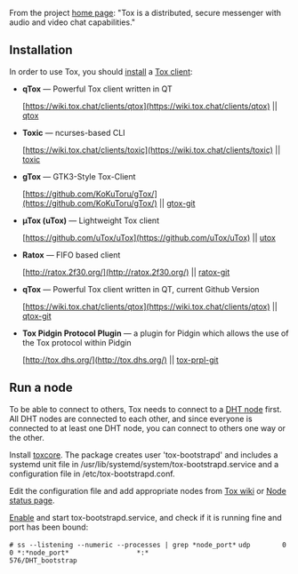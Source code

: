 From the project [home page](https://tox.chat/): "Tox is a distributed, secure messenger with audio and video chat capabilities."

## Installation

In order to use Tox, you should [install](/index.php/Install "Install") a [Tox client](https://wiki.tox.chat/clients):

*   **qTox** — Powerful Tox client written in QT

	[https://wiki.tox.chat/clients/qtox](https://wiki.tox.chat/clients/qtox) || [qtox](https://www.archlinux.org/packages/?name=qtox)

*   **Toxic** — ncurses-based CLI

	[https://wiki.tox.chat/clients/toxic](https://wiki.tox.chat/clients/toxic) || [toxic](https://www.archlinux.org/packages/?name=toxic)

*   **gTox** — GTK3-Style Tox-Client

	[https://github.com/KoKuToru/gTox/](https://github.com/KoKuToru/gTox/) || [gtox-git](https://aur.archlinux.org/packages/gtox-git/)

*   **µTox (uTox)** — Lightweight Tox client

	[https://github.com/uTox/uTox](https://github.com/uTox/uTox) || [utox](https://www.archlinux.org/packages/?name=utox)

*   **Ratox** — FIFO based client

	[http://ratox.2f30.org/](http://ratox.2f30.org/) || [ratox-git](https://aur.archlinux.org/packages/ratox-git/)

*   **qTox** — Powerful Tox client written in QT, current Github Version

	[https://wiki.tox.chat/clients/qtox](https://wiki.tox.chat/clients/qtox) || [qtox-git](https://aur.archlinux.org/packages/qtox-git/)

*   **Tox Pidgin Protocol Plugin** — a plugin for Pidgin which allows the use of the Tox protocol within Pidgin

	[http://tox.dhs.org/](http://tox.dhs.org/) || [tox-prpl-git](https://aur.archlinux.org/packages/tox-prpl-git/)

## Run a node

To be able to connect to others, Tox needs to connect to a [DHT node](https://wiki.tox.chat/users/nodes) first. All DHT nodes are connected to each other, and since everyone is connected to at least one DHT node, you can connect to others one way or the other.

Install [toxcore](https://www.archlinux.org/packages/?name=toxcore). The package creates user 'tox-bootstrapd' and includes a systemd unit file in /usr/lib/systemd/system/tox-bootstrapd.service and a configuration file in /etc/tox-bootstrapd.conf.

Edit the configuration file and add appropriate nodes from [Tox wiki](https://wiki.tox.chat/users/nodes) or [Node status page](https://nodes.tox.chat/).

[Enable](/index.php/Enable "Enable") and start tox-bootstrapd.service, and check if it is running fine and port has been bound:

 `# ss --listening --numeric --processes | grep *node_port*`  `udp        0      0 *:*node_port*                 *:*                                 576/DHT_bootstrap`